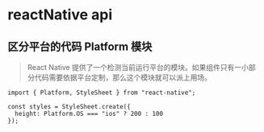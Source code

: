 # reactNative api

## 区分平台的代码 Platform 模块

> React Native 提供了一个检测当前运行平台的模块。如果组件只有一小部分代码需要依据平台定制，那么这个模块就可以派上用场。

```
import { Platform, StyleSheet } from "react-native";

const styles = StyleSheet.create({
  height: Platform.OS === "ios" ? 200 : 100
});

```